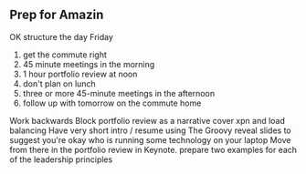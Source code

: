 ## Prep for Amazin

OK structure the day Friday

1. get the commute right
2. 45 minute meetings in the morning 
3. 1 hour portfolio review at noon 
4. don't plan on lunch 
5. three or more 45-minute meetings in the afternoon 
6. follow up with tomorrow on the commute home

Work backwards
Block portfolio review as a narrative cover xpn and load balancing
Have very short intro / resume using The Groovy reveal slides to suggest you're okay who is running some technology on your laptop
Move from there in the portfolio review in Keynote. prepare two examples for each of the leadership principles

